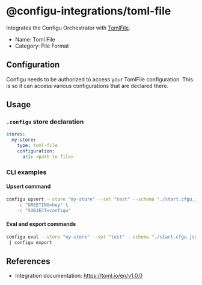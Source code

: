 # @configu-integrations/toml-file

Integrates the Configu Orchestrator with [TomlFile](https://toml.io/en/).

- Name: Toml File
- Category: File Format

## Configuration

Configu needs to be authorized to access your TomlFile configuration. This is so it can access various configurations that are declared there.

## Usage

### `.configu` store declaration

```yaml
stores:
  my-store:
    type: toml-file
    configuration:
      uri: <path-to-file>
```

### CLI examples

#### Upsert command

```bash
configu upsert --store "my-store" --set "test" --schema "./start.cfgu.json" \
    -c "GREETING=hey" \
    -c "SUBJECT=configu"
```

#### Eval and export commands

```bash
configu eval --store "my-store" --set "test" --schema "./start.cfgu.json" \
 | configu export
```

## References

- Integration documentation: https://toml.io/en/v1.0.0
